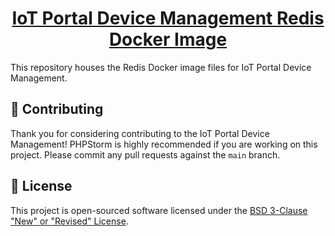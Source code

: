 <h1 align="center">
  <a href="https://github.com/iot-portal-device-management/redis">
    IoT Portal Device Management Redis Docker Image
  </a>
</h1>

This repository houses the Redis Docker image files for IoT Portal Device Management.

## 👏 Contributing

Thank you for considering contributing to the IoT Portal Device Management! PHPStorm is highly recommended if you are
working on this project. Please commit any pull requests against the `main` branch.

## 📄 License

This project is open-sourced software licensed under the
[BSD 3-Clause "New" or "Revised" License](https://spdx.org/licenses/BSD-3-Clause.html).
